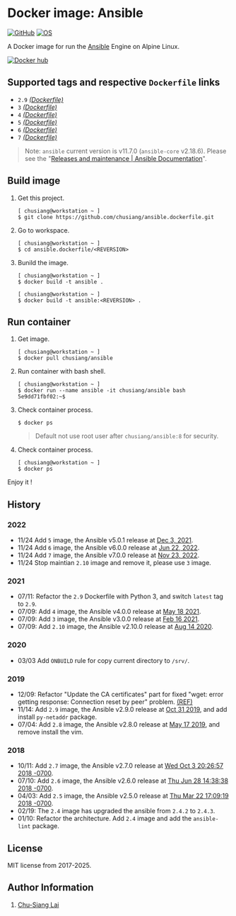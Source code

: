 # Docker image: Ansible

[![GitHub](https://img.shields.io/badge/github-chusiang/ansible.dockerfile-blue.svg)][github_repo] [![OS](https://img.shields.io/badge/os-alpine-blue.svg)][alpine_image]

A Docker image for run the [Ansible][ansible_official] Engine on Alpine Linux.

[![Docker hub](http://dockeri.co/image/chusiang/ansible?&kill_cache=1)][dockerhub_repo]

[github_repo]: https://github.com/chusiang/ansible.dockerfile
[alpine_image]: https://hub.docker.com/_/alpine/
[dockerhub_repo]: https://hub.docker.com/repository/docker/chusiang/ansible
[ansible_official]: https://www.ansible.com/

## Supported tags and respective `Dockerfile` links

- `2.9` [_(Dockerfile)_](https://github.com/chusiang/ansible.dockerfile/blob/main/v2.9/Dockerfile)
- `3` [_(Dockerfile)_](https://github.com/chusiang/ansible.dockerfile/blob/main/v3/Dockerfile)
- `4` [_(Dockerfile)_](https://github.com/chusiang/ansible.dockerfile/blob/main/v4/Dockerfile)
- `5` [_(Dockerfile)_](https://github.com/chusiang/ansible.dockerfile/blob/main/v5/Dockerfile)
- `6` [_(Dockerfile)_](https://github.com/chusiang/ansible.dockerfile/blob/main/v6/Dockerfile)
- `7` [_(Dockerfile)_](https://github.com/chusiang/ansible.dockerfile/blob/main/v7/Dockerfile)

> Note: `ansible` current version is v11.7.0 (`ansible-core` v2.18.6). Please
> see the "[Releases and maintenance | Ansible Documentation][release_and_maintenance]".

[release_and_maintenance]: https://docs.ansible.com/ansible/latest/reference_appendices/release_and_maintenance.html

## Build image

1. Get this project.

    ```console
    [ chusiang@workstation ~ ]
    $ git clone https://github.com/chusiang/ansible.dockerfile.git
    ```

1. Go to workspace.

    ```console
    [ chusiang@workstation ~ ]
    $ cd ansible.dockerfile/<REVERSION>
    ```

1. Bunild the image.

    ```console
    [ chusiang@workstation ~ ]
    $ docker build -t ansible .

    [ chusiang@workstation ~ ]
    $ docker build -t ansible:<REVERSION> .
    ```

## Run container

1. Get image.

    ```console
    [ chusiang@workstation ~ ]
    $ docker pull chusiang/ansible
    ```

1. Run container with bash shell.

    ```console
    [ chusiang@workstation ~ ]
    $ docker run --name ansible -it chusiang/ansible bash
    5e9dd71fbf02:~$
    ```

1. Check container process.

    ```
    $ docker ps
    ```

    > Default not use root user after `chusiang/ansible:8` for security.

1. Check container process.

    ```console
    [ chusiang@workstation ~ ]
    $ docker ps
    ```

Enjoy it !

## History

### 2022

- 11/24 Add `5` image, the Ansible v5.0.1 release at [Dec 3, 2021](https://pypi.org/project/ansible/5.0.1/).
- 11/24 Add `6` image, the Ansible v6.0.0 release at [Jun 22, 2022](https://pypi.org/project/ansible/6.0.0/).
- 11/24 Add `7` image, the Ansible v7.0.0 release at [Nov 23, 2022](https://pypi.org/project/ansible/7.0.0/).
- 11/24 Stop maintian `2.10` image and remove it, please use `3` image.

### 2021

- 07/11: Refactor the `2.9` Dockerfile with Python 3, and switch `latest` tag
    to `2.9`.
- 07/09: Add `4` image, the Ansible v4.0.0 release at [May 18 2021](https://docs.ansible.com/ansible/latest/roadmap/COLLECTIONS_4.html).
- 07/09: Add `3` image, the Ansible v3.0.0 release at [Feb 16 2021](https://docs.ansible.com/ansible/latest/roadmap/COLLECTIONS_3_0.html).
- 07/09: Add `2.10` image, the Ansible v2.10.0 release at [Aug 14 2020](https://github.com/ansible/ansible/releases/tag/v2.10.0).

### 2020

- 03/03 Add `ONBUILD` rule for copy current directory to `/srv/`.

### 2019

- 12/09: Refactor "Update the CA certificates" part for fixed "wget: error
    getting response: Connection reset by peer" problem.
    [(REF)](https://github.com/Yelp/dumb-init/issues/73)
- 11/14: Add `2.9` image, the Ansible v2.9.0 release at
    [Oct 31 2019](https://github.com/ansible/ansible/releases/tag/v2.9.0), and
    add install `py-netaddr` package.
- 07/04: Add `2.8` image, the Ansible v2.8.0 release at
    [May 17 2019](https://github.com/ansible/ansible/releases/tag/v2.8.0), and
    remove install the vim.

### 2018

- 10/11: Add `2.7` image, the Ansible v2.7.0 release at
    [Wed Oct 3 20:26:57 2018 -0700](https://github.com/ansible/ansible/releases/tag/v2.7.0).
- 07/10: Add `2.6` image, the Ansible v2.6.0 release at
    [Thu Jun 28 14:38:38 2018 -0700](https://github.com/ansible/ansible/releases/tag/v2.6.0).
- 04/03: Add `2.5` image, the Ansible v2.5.0 release at
    [Thu Mar 22 17:09:19 2018 -0700](https://github.com/ansible/ansible/releases/tag/v2.5.0).
- 02/19: The `2.4` image has upgraded the ansible from `2.4.2` to `2.4.3`.
- 01/10: Refactor the architecture. Add `2.4` image and add the `ansible-lint` package.

## License

MIT license from 2017-2025.

## Author Information

1. [Chu-Siang Lai](https://note.drx.tw)
